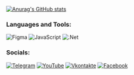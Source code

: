 [![Anurag's GitHub stats](https://github-readme-stats.vercel.app/api?username=Daich68)](https://github.com/anuraghazra/github-readme-stats)

### Languages and Tools:
![Figma](https://img.shields.io/badge/:badgeContent?logo=%3Csvg%20role%3D%22img%22%20viewBox%3D%220%200%2024%2024%22%20xmlns%3D%22http%3A%2F%2Fwww.w3.org%2F2000%2Fsvg%22%3E%3Ctitle%3EFigma%3C%2Ftitle%3E%3Cpath%20d%3D%22M15.852%208.981h-4.588V0h4.588c2.476%200%204.49%202.014%204.49%204.49s-2.014%204.491-4.49%204.491zM12.735%207.51h3.117c1.665%200%203.019-1.355%203.019-3.019s-1.355-3.019-3.019-3.019h-3.117V7.51zm0%201.471H8.148c-2.476%200-4.49-2.014-4.49-4.49S5.672%200%208.148%200h4.588v8.981zm-4.587-7.51c-1.665%200-3.019%201.355-3.019%203.019s1.354%203.02%203.019%203.02h3.117V1.471H8.148zm4.587%2015.019H8.148c-2.476%200-4.49-2.014-4.49-4.49s2.014-4.49%204.49-4.49h4.588v8.98zM8.148%208.981c-1.665%200-3.019%201.355-3.019%203.019s1.355%203.019%203.019%203.019h3.117V8.981H8.148zM8.172%2024c-2.489%200-4.515-2.014-4.515-4.49s2.014-4.49%204.49-4.49h4.588v4.441c0%202.503-2.047%204.539-4.563%204.539zm-.024-7.51a3.023%203.023%200%200%200-3.019%203.019c0%201.665%201.365%203.019%203.044%203.019%201.705%200%203.093-1.376%203.093-3.068v-2.97H8.148zm7.704%200h-.098c-2.476%200-4.49-2.014-4.49-4.49s2.014-4.49%204.49-4.49h.098c2.476%200%204.49%202.014%204.49%204.49s-2.014%204.49-4.49%204.49zm-.097-7.509c-1.665%200-3.019%201.355-3.019%203.019s1.355%203.019%203.019%203.019h.098c1.665%200%203.019-1.355%203.019-3.019s-1.355-3.019-3.019-3.019h-.098z%22%2F%3E%3C%2Fsvg%3E)
![JavaScript](https://img.shields.io/badge/-JavaScript-090909?style=for-the-badge&logo=JavaScript&logoColor=E9D54D)
![.Net](https://img.shields.io/badge/-Framework-090909?style=for-the-badge&logo=.net&logoColor=E5D3FF)


### Socials:
[![Telegram](https://img.shields.io/badge/-Telegram-090909?style=for-the-badge&logo=telegram&logoColor=27A0D9)](https://t.me/DanilaKudimov)
[![YouTube](https://img.shields.io/badge/-YouTube-090909?style=for-the-badge&logo=YouTube&logoColor=FF0000)](https://www.youtube.com/@yusufu27)
[![Vkontakte](https://img.shields.io/badge/-Vkontakte-090909?style=for-the-badge&logo=Vk&logoColor=4F7DB3)](https://vk.com/yusufu27)
[![Facebook](https://img.shields.io/badge/-Facebook-090909?style=for-the-badge&logo=Facebook&logoColor=1195F5)](https://www.facebook.com/profile.php?id=100092512955412)
